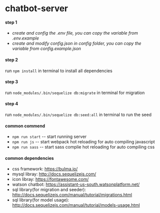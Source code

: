 # chatbot-server

#### step 1
* _create and config the .env file, you can copy the variable from .env.example_
* _create and modify config.json in config folder, you can copy the variable from config.example.json_

#### step 2
run `npm install` in terminal to install all dependencies

#### step 3
run `node_modules/.bin/sequelize db:migrate` in terminal for migration

#### step 4
run `node_modules/.bin/sequelize db:seed:all` in terminal to run the seed

#### common commend
* `npm run start` -- start running server
* `npm run js` -- start webpack hot reloading for auto compiling javascript
* `npm run sass` -- start sass complie hot reloading for auto compiling css

#### common dependencies
* css framework: https://bulma.io/
* mysql libray: http://docs.sequelizejs.com/
* icon libray: https://fontawesome.com/
* watson chatbot: https://assistant-us-south.watsonplatform.net/
* sql library(for migration and seeder): http://docs.sequelizejs.com/manual/tutorial/migrations.html
* sql library(for model usage): http://docs.sequelizejs.com/manual/tutorial/models-usage.html
